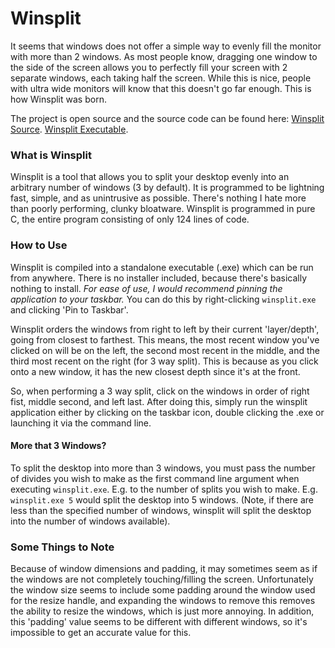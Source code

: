 # Winsplit
It seems that windows does not offer a simple way to evenly fill the monitor with more than 2 windows. 
As most people know, dragging one window to the side of the screen allows you to perfectly fill your screen with 2 separate windows, each taking half the screen.
While this is nice, people with ultra wide monitors will know that this doesn't go far enough. This is how Winsplit was born.

The project is open source and the source code can be found here:
[Winsplit Source](https://github.com/Merlotec/winsplit/).
[Winsplit Executable](https://github.com/Merlotec/space_render/blob/master/shaders/src/atmosphere.frag.glsl).

### What is Winsplit
Winsplit is a tool that allows you to split your desktop evenly into an arbitrary number of windows (3 by default). 
It is programmed to be lightning fast, simple, and as unintrusive as possible. There's nothing I hate more than poorly performing, clunky bloatware.
Winsplit is programmed in pure C, the entire program consisting of only 124 lines of code.

### How to Use
Winsplit is compiled into a standalone executable (.exe) which can be run from anywhere.
There is no installer included, because there's basically nothing to install.
*For ease of use, I would recommend pinning the application to your taskbar.*
You can do this by right-clicking `winsplit.exe` and clicking 'Pin to Taskbar'.

Winsplit orders the windows from right to left by their current 'layer/depth', going from closest to farthest. This means, the most recent window you've clicked on will be on the left, the second most recent in the middle, and the third most recent on the right (for 3 way split). This is because as you click onto a new window, it has the new closest depth since it's at the front.

So, when performing a 3 way split, click on the windows in order of right fist, middle second, and left last.
After doing this, simply run the winsplit application either by clicking on the taskbar icon, double clicking the .exe or launching it via the command line.

#### More that 3 Windows?

To split the desktop into more than 3 windows, you must pass the number of divides you wish to make as the first command line argument when executing `winsplit.exe`. E.g. to the number of splits you wish to make. E.g. `winsplit.exe 5` would split the desktop into 5 windows. (Note, if there are less than the specified number of windows, winsplit will split the desktop into the number of windows available).

### Some Things to Note
Because of window dimensions and padding, it may sometimes seem as if the windows are not completely touching/filling the screen.
Unfortunately the window size seems to include some padding around the window used for the resize handle, and expanding the windows to remove this removes the ability to resize the windows, which is just more annoying. In addition, this 'padding' value seems to be different with different windows, so it's impossible to get an accurate value for this.
